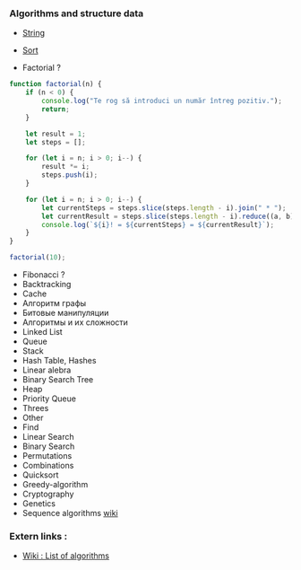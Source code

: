 ### Algorithms and structure data
* [String](../md/STRING.md) 

* [Sort](../md/SORTING.md)

* Factorial ?
```js
function factorial(n) {
    if (n < 0) {
        console.log("Te rog să introduci un număr întreg pozitiv.");
        return;
    }

    let result = 1;
    let steps = [];

    for (let i = n; i > 0; i--) {
        result *= i;
        steps.push(i);
    }

    for (let i = n; i > 0; i--) {
        let currentSteps = steps.slice(steps.length - i).join(" * ");
        let currentResult = steps.slice(steps.length - i).reduce((a, b) => a * b, 1);
        console.log(`${i}! = ${currentSteps} = ${currentResult}`);
    }
}

factorial(10);
```

* Fibonacci ? 
* Backtracking
* Cache
* Алгоритм графы
* Битовые манипуляции
* Алгоритмы и их сложности
* Linked List
* Queue
* Stack
* Hash Table, Hashes
* Linear alebra 
* Binary Search Tree
* Heap
* Priority Queue
* Threes
* Other
* Find
* Linear Search
* Binary Search
* Permutations
* Combinations
* Quicksort
* Greedy-algorithm
* Cryptography
* Genetics
* Sequence algorithms [wiki](https://en.wikipedia.org/wiki/Sequence)

### Extern links :
* [Wiki : List of algorithms](https://en.wikipedia.org/wiki/List_of_algorithms)
